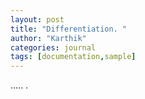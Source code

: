 ```yaml
---
layout: post
title: "Differentiation. "
author: "Karthik"
categories: journal
tags: [documentation,sample]
---
```


.....  . 
